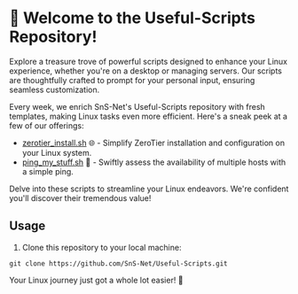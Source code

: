 # 🚀 Welcome to the Useful-Scripts Repository!

Explore a treasure trove of powerful scripts designed to enhance your Linux experience, whether you're on a desktop or managing servers. Our scripts are thoughtfully crafted to prompt for your personal input, ensuring seamless customization.

Every week, we enrich SnS-Net's Useful-Scripts repository with fresh templates, making Linux tasks even more efficient. Here's a sneak peek at a few of our offerings:

- [zerotier_install.sh](scripts/zerotier_install.sh) 🌐 - Simplify ZeroTier installation and configuration on your Linux system.
- [ping_my_stuff.sh](scripts/ping_my_stuff.sh) 📡 - Swiftly assess the availability of multiple hosts with a simple ping.

Delve into these scripts to streamline your Linux endeavors. We're confident you'll discover their tremendous value!

## Usage

1. Clone this repository to your local machine:

```plaintext
git clone https://github.com/SnS-Net/Useful-Scripts.git
```
   
   Your Linux journey just got a whole lot easier! 🌟
